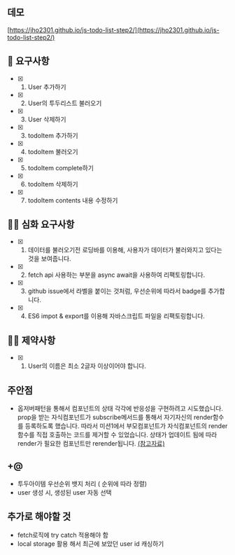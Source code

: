 ## 데모
[https://jho2301.github.io/js-todo-list-step2/](https://jho2301.github.io/js-todo-list-step2/)


## 🎯 요구사항

- [x] 1. User 추가하기
- [x] 2. User의 투두리스트 불러오기
- [x] 3. User 삭제하기
- [x] 3. todoItem 추가하기
- [x] 4. todoItem 불러오기
- [x] 5. todoItem complete하기
- [x] 6. todoItem 삭제하기
- [x] 7. todoItem contents 내용 수정하기


## 🎯🎯 심화 요구사항

- [x] 1. 데이터를 불러오기전 로딩바를 이용해, 사용자가 데이터가 불러와지고 있다는 것을 보여줍니다.
- [x] 2. fetch api 사용하는 부분을 async await을 사용하여 리팩토링합니다.
- [x] 3. github issue에서 라벨을 붙이는 것처럼, 우선순위에 따라서 badge를 추가합니다.
- [x] 4. ES6 impot & export를 이용해 자바스크립트 파일을 리팩토링합니다.

## 🕵️‍♂️ 제약사항

- [x] 1. User의 이름은 최소 2글자 이상이어야 합니다.


## 주안점
- 옵저버패턴을 통해서 컴포넌트의 상태 각각에 반응성을 구현하려고 시도했습니다. prop을 받는 자식컴포넌트가 subscribe메서드를 통해서 자기자신의 render함수를 등록하도록 했습니다. 따라서 미션1에서 부모컴포넌트가 자식컴포넌트의 render함수를 직접 호출하는 코드를 제거할 수 있었습니다.  상태가 업데이트 됨에 따라 render가 필요한 컴포넌트만 rerender됩니다. [(참고자료)](https://blog.jeremylikness.com/blog/client-side-javascript-databinding-without-a-framework/)


## +@
-  투두아이템 우선순위 뱃지 처리 ( 순위에 따라 정렬)
- user 생성 시, 생성된 user 자동 선택

## 추가로 해야할 것
- fetch로직에 try catch 적용해야 함
- local storage 활용 해서 최근에 보았던 user id 캐싱하기
